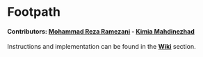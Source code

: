 # Footpath

#### Contributors:  [Mohammad Reza Ramezani](https://github.com/redHaunter) - [Kimia Mahdinezhad](https://github.com/kimia-mahdinezhad)

Instructions and implementation can be found in the **[Wiki](https://github.com/FUM-Isense/footpath/wiki)** section.